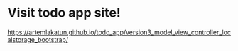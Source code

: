 # Visit todo app site!
https://artemlakatun.github.io/todo_app/version3_model_view_controller_localstorage_bootstrap/